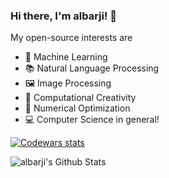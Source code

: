 ### Hi there, I'm albarji! 👋

My open-source interests are

* 🤖 Machine Learning 
* 📚 Natural Language Processing 
* 🖼️ Image Processing 
* 🤔 Computational Creativity
* 🔩 Numerical Optimization
* 💻 Computer Science in general!

[![Codewars stats](https://www.codewars.com/users/albarji/badges/large)](https://www.codewars.com/users/albarji)

<img align="left" alt="albarji's Github Stats" src="https://github-readme-stats.vercel.app/api?username=albarji&show_icons=true&hide_border=true" />



<!-- [![Top Langs](https://github-readme-stats.vercel.app/api/top-langs/?username=albarji&layout=compact)](https://github.com/anuraghazra/github-readme-stats) -->

